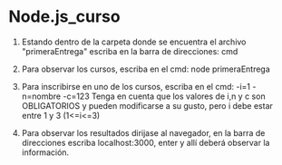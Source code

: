 # Node.js_curso
1) Estando dentro de la carpeta donde se encuentra el archivo "primeraEntrega" escriba en la barra de direcciones: cmd
2) Para observar los cursos, escriba en el cmd: node primeraEntrega
3) Para inscribirse en uno de los cursos, escriba en el cmd: -i=1 -n=nombre -c=123
Tenga en cuenta que los valores de i,n y c son OBLIGATORIOS y pueden modificarse a su gusto, pero i debe estar entre 1 y 3 (1<=i<=3)

4) Para observar los resultados dirijase al navegador, en la barra de direcciones escriba localhost:3000, enter y allí deberá observar la 
información.

